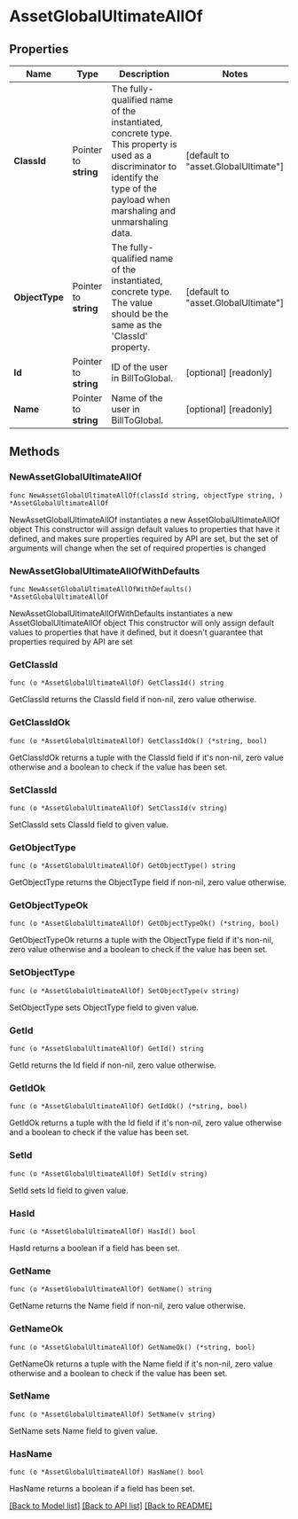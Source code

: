 # AssetGlobalUltimateAllOf

## Properties

Name | Type | Description | Notes
------------ | ------------- | ------------- | -------------
**ClassId** | Pointer to **string** | The fully-qualified name of the instantiated, concrete type. This property is used as a discriminator to identify the type of the payload when marshaling and unmarshaling data. | [default to "asset.GlobalUltimate"]
**ObjectType** | Pointer to **string** | The fully-qualified name of the instantiated, concrete type. The value should be the same as the &#39;ClassId&#39; property. | [default to "asset.GlobalUltimate"]
**Id** | Pointer to **string** | ID of the user in BillToGlobal. | [optional] [readonly] 
**Name** | Pointer to **string** | Name of the user in BillToGlobal. | [optional] [readonly] 

## Methods

### NewAssetGlobalUltimateAllOf

`func NewAssetGlobalUltimateAllOf(classId string, objectType string, ) *AssetGlobalUltimateAllOf`

NewAssetGlobalUltimateAllOf instantiates a new AssetGlobalUltimateAllOf object
This constructor will assign default values to properties that have it defined,
and makes sure properties required by API are set, but the set of arguments
will change when the set of required properties is changed

### NewAssetGlobalUltimateAllOfWithDefaults

`func NewAssetGlobalUltimateAllOfWithDefaults() *AssetGlobalUltimateAllOf`

NewAssetGlobalUltimateAllOfWithDefaults instantiates a new AssetGlobalUltimateAllOf object
This constructor will only assign default values to properties that have it defined,
but it doesn't guarantee that properties required by API are set

### GetClassId

`func (o *AssetGlobalUltimateAllOf) GetClassId() string`

GetClassId returns the ClassId field if non-nil, zero value otherwise.

### GetClassIdOk

`func (o *AssetGlobalUltimateAllOf) GetClassIdOk() (*string, bool)`

GetClassIdOk returns a tuple with the ClassId field if it's non-nil, zero value otherwise
and a boolean to check if the value has been set.

### SetClassId

`func (o *AssetGlobalUltimateAllOf) SetClassId(v string)`

SetClassId sets ClassId field to given value.


### GetObjectType

`func (o *AssetGlobalUltimateAllOf) GetObjectType() string`

GetObjectType returns the ObjectType field if non-nil, zero value otherwise.

### GetObjectTypeOk

`func (o *AssetGlobalUltimateAllOf) GetObjectTypeOk() (*string, bool)`

GetObjectTypeOk returns a tuple with the ObjectType field if it's non-nil, zero value otherwise
and a boolean to check if the value has been set.

### SetObjectType

`func (o *AssetGlobalUltimateAllOf) SetObjectType(v string)`

SetObjectType sets ObjectType field to given value.


### GetId

`func (o *AssetGlobalUltimateAllOf) GetId() string`

GetId returns the Id field if non-nil, zero value otherwise.

### GetIdOk

`func (o *AssetGlobalUltimateAllOf) GetIdOk() (*string, bool)`

GetIdOk returns a tuple with the Id field if it's non-nil, zero value otherwise
and a boolean to check if the value has been set.

### SetId

`func (o *AssetGlobalUltimateAllOf) SetId(v string)`

SetId sets Id field to given value.

### HasId

`func (o *AssetGlobalUltimateAllOf) HasId() bool`

HasId returns a boolean if a field has been set.

### GetName

`func (o *AssetGlobalUltimateAllOf) GetName() string`

GetName returns the Name field if non-nil, zero value otherwise.

### GetNameOk

`func (o *AssetGlobalUltimateAllOf) GetNameOk() (*string, bool)`

GetNameOk returns a tuple with the Name field if it's non-nil, zero value otherwise
and a boolean to check if the value has been set.

### SetName

`func (o *AssetGlobalUltimateAllOf) SetName(v string)`

SetName sets Name field to given value.

### HasName

`func (o *AssetGlobalUltimateAllOf) HasName() bool`

HasName returns a boolean if a field has been set.


[[Back to Model list]](../README.md#documentation-for-models) [[Back to API list]](../README.md#documentation-for-api-endpoints) [[Back to README]](../README.md)


